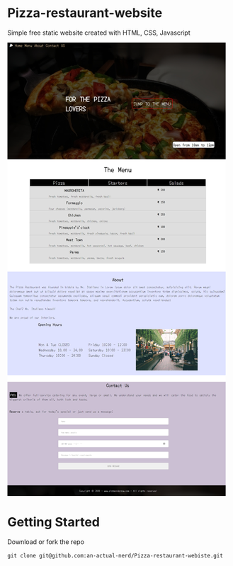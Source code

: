# Pizza-restaurant-website

Simple free static website created with HTML, CSS, Javascript

![Site-SS](image.png)

# Getting Started

Download or fork the repo

```
git clone git@github.com:an-actual-nerd/Pizza-restaurant-webiste.git
```
